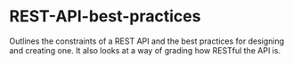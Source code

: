 REST-API-best-practices
=======================

Outlines the constraints of a REST API and the best practices for designing and creating one. It also looks at a way of grading how RESTful the API is.
